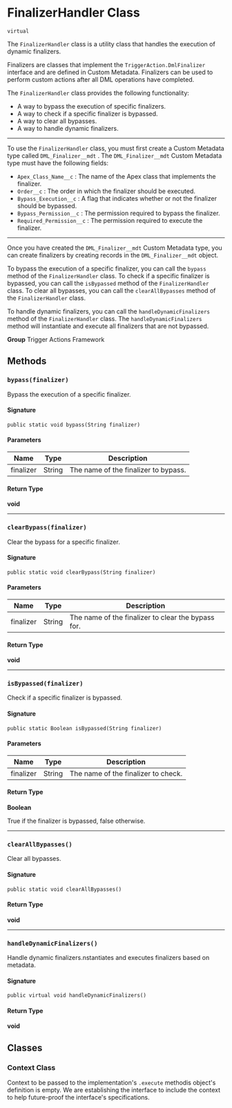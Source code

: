 # FinalizerHandler Class
`virtual`

The `FinalizerHandler` class is a utility class that handles the execution of dynamic finalizers. 
 
Finalizers are classes that implement the `TriggerAction.DmlFinalizer` interface and are defined in Custom Metadata. 
Finalizers can be used to perform custom actions after all DML operations have completed. 
 
The `FinalizerHandler` class provides the following functionality: 
 
- A way to bypass the execution of specific finalizers. 
- A way to check if a specific finalizer is bypassed. 
- A way to clear all bypasses. 
- A way to handle dynamic finalizers. 
--- 
To use the `FinalizerHandler` class, you must first create a Custom Metadata type called `DML_Finalizer__mdt` . 
The `DML_Finalizer__mdt` Custom Metadata type must have the following fields: 
 
- `Apex_Class_Name__c` : The name of the Apex class that implements the finalizer. 
- `Order__c` : The order in which the finalizer should be executed. 
- `Bypass_Execution__c` : A flag that indicates whether or not the finalizer should be bypassed. 
- `Bypass_Permission__c` : The permission required to bypass the finalizer. 
- `Required_Permission__c` : The permission required to execute the finalizer. 
--- 
Once you have created the `DML_Finalizer__mdt` Custom Metadata type, you can create finalizers by creating records 
in the `DML_Finalizer__mdt` object. 
 
To bypass the execution of a specific finalizer, you can call the `bypass` method of the `FinalizerHandler` class. 
To check if a specific finalizer is bypassed, you can call the `isBypassed` method of the `FinalizerHandler` class. 
To clear all bypasses, you can call the `clearAllBypasses` method of the `FinalizerHandler` class. 
 
To handle dynamic finalizers, you can call the `handleDynamicFinalizers` method of the `FinalizerHandler` class. 
The `handleDynamicFinalizers` method will instantiate and execute all finalizers that are not bypassed.

**Group** Trigger Actions Framework

## Methods
### `bypass(finalizer)`

Bypass the execution of a specific finalizer.

#### Signature
```apex
public static void bypass(String finalizer)
```

#### Parameters
| Name | Type | Description |
|------|------|-------------|
| finalizer | String | The name of the finalizer to bypass. |

#### Return Type
**void**

---

### `clearBypass(finalizer)`

Clear the bypass for a specific finalizer.

#### Signature
```apex
public static void clearBypass(String finalizer)
```

#### Parameters
| Name | Type | Description |
|------|------|-------------|
| finalizer | String | The name of the finalizer to clear the bypass for. |

#### Return Type
**void**

---

### `isBypassed(finalizer)`

Check if a specific finalizer is bypassed.

#### Signature
```apex
public static Boolean isBypassed(String finalizer)
```

#### Parameters
| Name | Type | Description |
|------|------|-------------|
| finalizer | String | The name of the finalizer to check. |

#### Return Type
**Boolean**

True if the finalizer is bypassed, false otherwise.

---

### `clearAllBypasses()`

Clear all bypasses.

#### Signature
```apex
public static void clearAllBypasses()
```

#### Return Type
**void**

---

### `handleDynamicFinalizers()`

Handle dynamic finalizers.nstantiates and executes finalizers based on metadata.

#### Signature
```apex
public virtual void handleDynamicFinalizers()
```

#### Return Type
**void**

## Classes
### Context Class

Context to be passed to the implementation&#x27;s `.execute` methodis object&#x27;s definition is empty. We are establishing the interface 
to include the context to help future-proof the interface&#x27;s specifications.